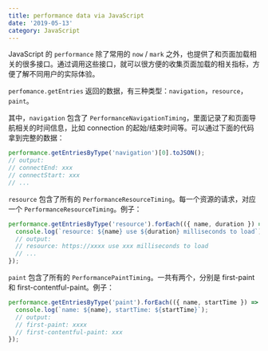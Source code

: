 ```yaml
---
title: performance data via JavaScript
date: '2019-05-13'
category: JavaScript
---
```


JavaScript 的 `performance` 除了常用的 `now` / `mark` 之外，也提供了和页面加载相关的很多接口。通过调用这些接口，就可以很方便的收集页面加载的相关指标，方便了解不同用户的实际体验。

`perfomance.getEntries` 返回的数据，有三种类型：`navigation`，`resource`，`paint`。

其中，`navigation` 包含了 `PerformanceNavigationTiming`，里面记录了和页面导航相关的时间信息，比如 connection 的起始/结束时间等。可以通过下面的代码拿到完整的数据：

```javascript
performance.getEntriesByType('navigation')[0].toJSON();
// output:
// connectEnd: xxx
// connectStart: xxx
// ...
```

`resource` 包含了所有的 `PerformanceResourceTiming`。每一个资源的请求，对应一个 `PerformanceResourceTiming`。例子：

```javascript
performance.getEntriesByType('resource').forEach(({ name, duration }) => {
  console.log(`resource: ${name} use ${duration} milliseconds to load`);
  // output:
  // resource: https://xxxx use xxx milliseconds to load
  // ...
});
```

`paint` 包含了所有的 `PerformancePaintTiming`。一共有两个，分别是 first-paint 和 first-contentful-paint。例子：

```javascript
performance.getEntriesByType('paint').forEach(({ name, startTime }) => {
  console.log(`name: ${name}, startTime: ${startTime}`);
  // output:
  // first-paint: xxxx
  // first-contentful-paint: xxx
});
```
